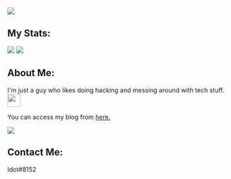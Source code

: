 <h1><img src="https://readme-typing-svg.herokuapp.com?lines=Hello+there+stranger+%F0%9F%91%8B"></h1>
<h2>My Stats:</h2>
<img src="https://github-readme-stats.vercel.app/api?username=1do7&theme=synthwave&show_icons=true">
<img src="https://github-readme-stats.vercel.app/api/top-langs/?username=1do7&layout=compact&theme=synthwave">
<h2>About Me:</h2>
<p>I'm just a guy who likes doing hacking and messing around with tech stuff.<img src="https://c.tenor.com/mLd_uzMGKREAAAAi/gemoroi-picardia.gif", width="30"></p>
<p>You can access my blog from <a href="http://1do7.github.io/">here.</a></p>

<img src="https://c.tenor.com/G465PtI9pbYAAAAM/critical-ops-we-do-a-little-trolling.gif">
<h2>Contact Me:</h2>
<p>Idot#8152</p>

